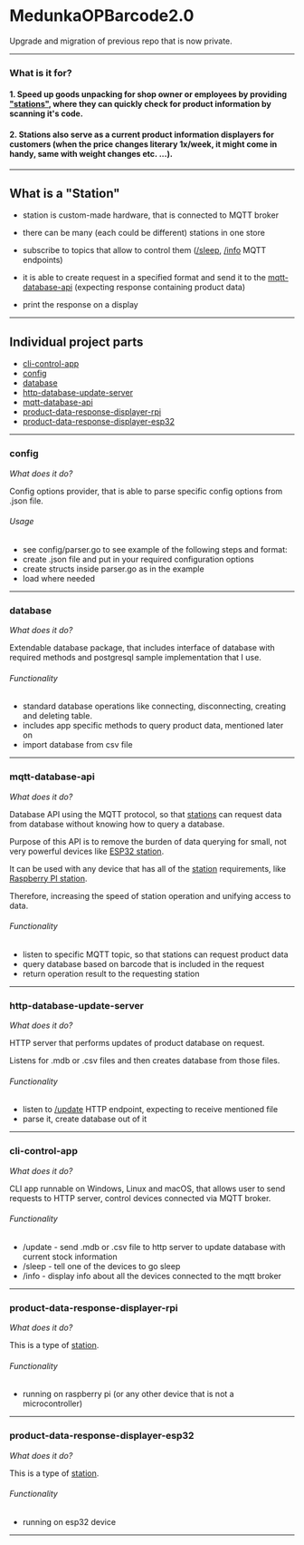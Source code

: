 # MedunkaOPBarcode2.0

Upgrade and migration of previous repo that is now private.

---
### What is it for?

#### 1. Speed up goods unpacking for shop owner or employees by providing ["stations"](#), where they can quickly check for product information by scanning it's code.

#### 2. Stations also serve as a current product information displayers for customers (when the price changes literary 1x/week, it might come in handy, same with weight changes etc. ...).

---

## What is a "Station"

- station is custom-made hardware, that is connected to MQTT broker
- there can be many (each could be different) stations in one store
- subscribe to topics that allow to control them ([/sleep](#cli-control-app), [/info](#cli-control-app) MQTT endpoints)


- it is able to create request in a specified format and send it to the [mqtt-database-api](#mqtt-database-api) (expecting response containing product
  data)
- print the response on a display
---

## Individual project parts

- [cli-control-app](#cli-control-app)
- [config](#config)
- [database](#database)
- [http-database-update-server](#http-database-update-server)
- [mqtt-database-api](#mqtt-database-api)
- [product-data-response-displayer-rpi](#product-data-response-displayer-rpi)
- [product-data-response-displayer-esp32](#product-data-response-displayer-esp32)

---

### config

*What does it do?*

Config options provider, that is able to parse specific config options from .json file.

###### Usage

- see config/parser.go to see example of the following steps and format:
- create .json file and put in your required configuration options
- create structs inside parser.go as in the example
- load where needed <br>

---

### database

*What does it do?*

Extendable database package, that includes interface of database with required methods and postgresql sample
implementation that I use.

###### Functionality

- standard database operations like connecting, disconnecting, creating and deleting table.
- includes app specific methods to query product data, mentioned later on
- import database from csv file

---

### mqtt-database-api

*What does it do?*

Database API using the MQTT protocol, so that [stations](#what-is-a-station) can request data from database without knowing how to query a
database.

Purpose of this API is to remove the burden of data querying for small, not very powerful devices like [ESP32 station](#product-data-response-displayer-esp32).

It can be used with any device that has all of the [station](#what-is-a-station) requirements, like [Raspberry PI station](#product-data-response-displayer-rpi).

Therefore, increasing the speed of station operation and unifying access to data.

###### Functionality

- listen to specific MQTT topic, so that stations can request product data
- query database based on barcode that is included in the request
- return operation result to the requesting station

---

### http-database-update-server

*What does it do?*

HTTP server that performs updates of product database on request.

Listens for .mdb or .csv files and then creates database from those files.

###### Functionality

- listen to [/update](#cli-control-app) HTTP endpoint, expecting to receive mentioned file
- parse it, create database out of it

---

### cli-control-app

*What does it do?*

CLI app runnable on Windows, Linux and macOS, that allows user to send requests to HTTP server,
control devices connected via MQTT broker.

###### Functionality

- /update - send .mdb or .csv file to http server to update database with current stock information
- /sleep - tell one of the devices to go sleep
- /info - display info about all the devices connected to the mqtt broker

---

### product-data-response-displayer-rpi

*What does it do?*

This is a type of [station](#what-is-a-station).

###### Functionality

- running on raspberry pi (or any other device that is not a microcontroller)

---

### product-data-response-displayer-esp32

*What does it do?*

This is a type of [station](#what-is-a-station).

###### Functionality

- running on esp32 device

---